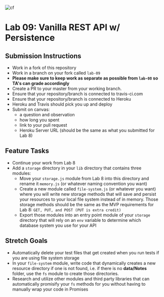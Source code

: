 ![cf](https://i.imgur.com/7v5ASc8.png) 
# Lab 09: Vanilla REST API w/ Persistence

## Submission Instructions
* Work in a fork of this repository
* Work in a branch on your fork called `lab-09`
* **Please make sure to keep work as separate as possible from `lab-08` so TA's can grade accordingly** 
* Create a PR to your master from your working branch.
* Ensure that your repository/branch is connected to travis-ci.com
* Ensure that your repository/branch is connected to Heroku
* Heroku and Travis should pick you up and deploy
* Submit on canvas:
  * a question and observation
  * how long you spent
  * link to your pull request
  * Heroku Server URL (should be the same as what you submitted for Lab 8)
  
## Feature Tasks
* Continue your work from Lab 8
* Add a `storage` directory in your `lib` directory that contains three modules:
    * Move your `storage.js` module from Lab 8 into this directory and rename it `memory.js` (or whatever naming convention you want)
    * Create a new module called `file-system.js` (or whatever you want) where you will write new storage methods that will save and persist your resources to your local file system instead of in memory. Those storage methods should be the same as the MVP requirements for Lab 8: `GET, PUT, and POST (PUT is extra credit)`
    * Export those modules into an entry point module of your `storage` directory that will rely on an `env` variable to determine which database system you use for your API

## Stretch Goals
* Automatically delete your test files that get created when you run tests if you are using file system storage
* In your `file-system` module, write code that dynamically creates a new resource directory if one is not found, i.e. if there is no **data/Notes** folder, use the `fs` module to create those directories.
* Research and utilize other modules and third party libraries that can automatically promisify your `fs` methods for you without having to manually wrap your code in Promises






